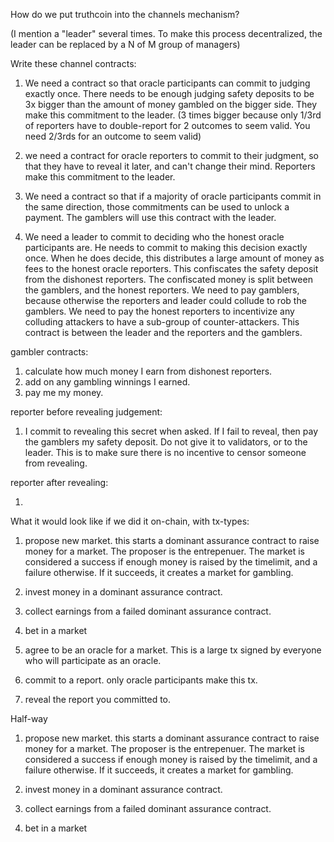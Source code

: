 How do we put truthcoin into the channels mechanism?

(I mention a "leader" several times. To make this process decentralized, the leader can be replaced by a N of M group of managers)

Write these channel contracts:

1) We need a contract so that oracle participants can commit to judging exactly once. There needs to be enough judging safety deposits to be 3x bigger than the amount of money gambled on the bigger side. They make this commitment to the leader. (3 times bigger because only 1/3rd of reporters have to double-report for 2 outcomes to seem valid. You need 2/3rds for an outcome to seem valid)

2) we need a contract for oracle reporters to commit to their judgment, so that they have to reveal it later, and can't change their mind. Reporters make this commitment to the leader.

3) We need a contract so that if a majority of oracle participants commit in the same direction, those commitments can be used to unlock a payment. The gamblers will use this contract with the leader.

4) We need a leader to commit to deciding who the honest oracle participants are. He needs to commit to making this decision exactly once. When he does decide, this distributes a large amount of money as fees to the honest oracle reporters.
This confiscates the safety deposit from the dishonest reporters. The confiscated money is split between the gamblers, and the honest reporters.
We need to pay gamblers, because otherwise the reporters and leader could collude to rob the gamblers.
We need to pay the honest reporters to incentivize any colluding attackers to have a sub-group of counter-attackers.
This contract is between the leader and the reporters and the gamblers.

gambler contracts:

1) calculate how much money I earn from dishonest reporters.
2) add on any gambling winnings I earned.
3) pay me my money.

reporter before revealing judgement:

1) I commit to revealing this secret when asked. If I fail to reveal, then pay the gamblers my safety deposit. Do not give it to validators, or to the leader. This is to make sure there is no incentive to censor someone from revealing.

reporter after revealing:

1)




What it would look like if we did it on-chain, with tx-types:

1) propose new market. this starts a dominant assurance contract to raise money for a market. The proposer is the entrepenuer. The market is considered a success if enough money is raised by the timelimit, and a failure otherwise. If it succeeds, it creates a market for gambling.

2) invest money in a dominant assurance contract.

3) collect earnings from a failed dominant assurance contract.

4) bet in a market

5) agree to be an oracle for a market. This is a large tx signed by everyone who will participate as an oracle.

6) commit to a report. only oracle participants make this tx.

7) reveal the report you committed to.

Half-way

1) propose new market. this starts a dominant assurance contract to raise money for a market. The proposer is the entrepenuer. The market is considered a success if enough money is raised by the timelimit, and a failure otherwise. If it succeeds, it creates a market for gambling.

2) invest money in a dominant assurance contract.

3) collect earnings from a failed dominant assurance contract.

4) bet in a market
